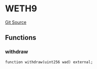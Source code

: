 # WETH9
[Git Source](https://github.com/zeta-chain/protocol-contracts/blob/211e1d1303ec9b17c54dd015449852d1d240bf4f/contracts/evm/tools/ZetaTokenConsumerPancakeV3.strategy.sol)


## Functions
### withdraw


```solidity
function withdraw(uint256 wad) external;
```

